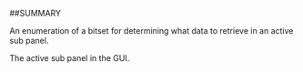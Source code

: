 
##SUMMARY

An enumeration of a bitset for determining what data to retrieve in an active sub panel.

The active sub panel in the GUI. 


